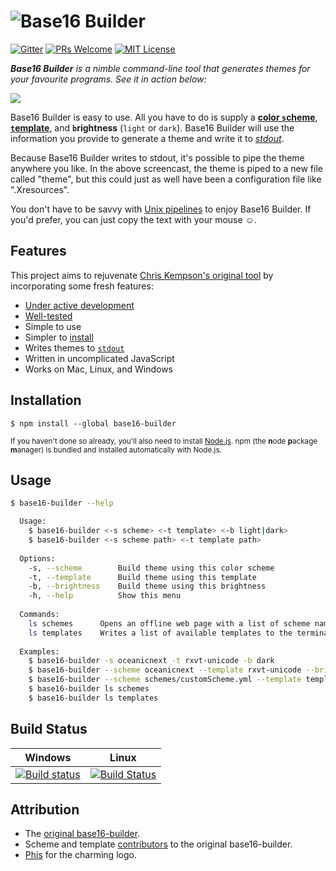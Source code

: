 <h1>
	<img src="https://cloud.githubusercontent.com/assets/2873986/13090600/00486fe4-d4f7-11e5-9bdb-fc814a3c6e77.png" alt="Base16 Builder">
</h1>


[![Gitter](https://img.shields.io/badge/Gitter-Join%20chat%20%E2%86%92-brightgreen.svg?style=flat-square)](https://gitter.im/base16-builder/base16-builder)
[![PRs Welcome](https://img.shields.io/badge/PRs-welcome-brightgreen.svg?style=flat-square)](http://makeapullrequest.com)
[![MIT License](https://img.shields.io/badge/Licence-MIT-blue.svg?style=flat-square)](https://github.com/base16-builder/base16-builder/blob/master/licence.md)


_**Base16 Builder** is a nimble command-line tool that generates themes for your favourite programs. See it in action below:_

![](https://camo.githubusercontent.com/ddfcd564006e0f6f6f24abeb1b9424cb71c97ddd/68747470733a2f2f692e696d6775722e636f6d2f6c416e7670526a2e676966)

Base16 Builder is easy to use. All you have to do is supply a [**color `s`cheme**](https://github.com/alexbooker/base16-builder/tree/master/db/schemes), [**`t`emplate**](https://github.com/alexbooker/base16-builder/tree/master/db/templates), and **`b`rightness** (`light` or `dark`). Base16 Builder will use the information you provide to generate a theme and write it to [*stdout*](https://www.digitalocean.com/community/tutorials/an-introduction-to-linux-i-o-redirection). 

Because Base16 Builder writes to stdout, it's possible to pipe the theme anywhere you like. In the above screencast, the theme is piped to a new file called "theme", but this could just as well have been a configuration file like ".Xresources". 

You don't have to be savvy with [Unix pipelines](https://en.wikipedia.org/wiki/Pipeline_(Unix)) to enjoy Base16 Builder. If you'd prefer, you can just copy the text with your mouse :relaxed:.

## Features

This project aims to rejuvenate [Chris Kempson's original tool](https://github.com/chriskempson/base16-builder) by incorporating some fresh features:

- [Under active development](https://github.com/alexbooker/base16-builder/pulse/monthly)
- [Well-tested](https://github.com/alexbooker/base16-builder/tree/master/tests)
- Simple to use
- Simpler to [install](https://github.com/alexbooker/base16-builder#installation)
- Writes themes to [`stdout`](https://www.digitalocean.com/community/tutorials/an-introduction-to-linux-i-o-redirection)
- Written in uncomplicated JavaScript
- Works on Mac, Linux, and Windows

## Installation

```
$ npm install --global base16-builder
```

<sub>If you haven't done so already, you'll also need to install [Node.js](https://docs.npmjs.com/getting-started/installing-node). npm (the **n**ode **p**ackage **m**anager) is bundled and installed automatically with Node.js.</sub>

## Usage

```bash
$ base16-builder --help

  Usage:
    $ base16-builder <-s scheme> <-t template> <-b light|dark>
    $ base16-builder <-s scheme path> <-t template path>
    
  Options:
    -s, --scheme        Build theme using this color scheme
    -t, --template      Build theme using this template
    -b, --brightness    Build theme using this brightness
    -h, --help          Show this menu
    
  Commands:
    ls schemes      Opens an offline web page with a list of scheme names and their colors
    ls templates    Writes a list of available templates to the terminal
    
  Examples:
    $ base16-builder -s oceanicnext -t rxvt-unicode -b dark
    $ base16-builder --scheme oceanicnext --template rxvt-unicode --brightness dark
    $ base16-builder --scheme schemes/customScheme.yml --template templs/customTempl.ejs
    $ base16-builder ls schemes
    $ base16-builder ls templates
```

## Build Status

| Windows | Linux |
|:------:|:------:|
|[![Build status](https://ci.appveyor.com/api/projects/status/6xckfbsriju345cd?svg=true)](https://ci.appveyor.com/project/alexbooker/base16-builder) | [![Build Status](https://travis-ci.org/alexbooker/base16-builder.svg?branch=master)](https://travis-ci.org/alexbooker/base16-builder) |

## Attribution

- The [original base16-builder](https://github.com/chriskempson/base16-builder).
- Scheme and template [contributors](https://github.com/chriskempson/base16-builder/graphs/contributors) to the original base16-builder.
- [Phis](https://github.com/Phisherman) for the charming logo.
